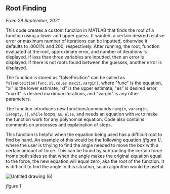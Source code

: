 ## Root Finding 

*From 29 September, 2021*

This code creates a custom function in MATLAB that finds the root of a function using a lower and upper guess. If wanted, a certain desired relative error or maximum number of iterations can be inputted, otherwise it defaults to .0001% and 200, respectively. After running, the root, function evaluated at the root, approximate error, and number of iterations is displayed. If less than three variables are inputted, then an error is displayed. If there is not roots found between the guesses, another error is displayed.

The function is stored as "falsePosition" can be called as `falsePosition(func,xl,xu,es,maxit,vargin)`, where "func" is the equation, "xl" is the lower estimate, 'xl" is the upper estimate, "es" is desired error, "maxit" is desired maximum iterations, and "vargin" is any other parameters.

The function introduces new functions/commands `nargin`, `varargin`, `isempty`, `||`, `while` loops, `&&`, `else`, and needs an equation with `@x` to make the function work for any polynomial equation. Code also contains comments on processes and explaination of steps.

This function is helpful when the equation being used has a difficult root to find by hand. An example of this would be the following equation *(figure 1)*, where the user is trhying to find the angle needed to move the box with a certain amount of force. This can be found by subtracting the certain force frome both sides so that when the angle makes the original equation equal to the force, the new equation will equal zero, aka the root of the function. It is difficult to find the angle in this situation, so an algorithm would be useful.

![Untitled drawing (6)](https://user-images.githubusercontent.com/95257867/144670016-8ec99dad-0b32-492e-8c38-f14e03d5319f.jpg)

*figure 1*
